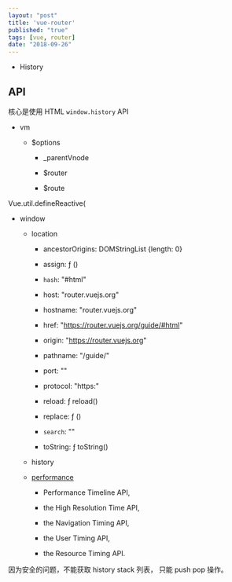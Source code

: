 ```yaml
---
layout: "post"
title: 'vue-router'
published: "true"
tags: [vue, router]
date: "2018-09-26"
---
```


- History

## API

核心是使用 HTML `window.history` API

- vm

  - $options

    - \_parentVnode

    - $router

    - $route

Vue.util.defineReactive(

- window

  - location

    - ancestorOrigins: DOMStringList {length: 0}

    - assign: ƒ ()

    - `hash`: "#html"

    - host: "router.vuejs.org"

    - hostname: "router.vuejs.org"

    - href: "https://router.vuejs.org/guide/#html"

    - origin: "https://router.vuejs.org"

    - pathname: "/guide/"

    - port: ""

    - protocol: "https:"

    - reload: ƒ reload()

    - replace: ƒ ()

    - `search`: ""

    - toString: ƒ toString()

  - history

  - [performance](https://developer.mozilla.org/en-US/docs/Web/API/Performance_API)

    - Performance Timeline API,

    - the High Resolution Time API,

    - the Navigation Timing API,

    - the User Timing API,

    - the Resource Timing API.

因为安全的问题，不能获取 history stack 列表， 只能 push pop 操作。